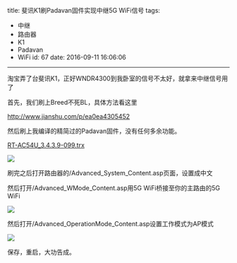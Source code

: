 title: 斐讯K1刷Padavan固件实现中继5G WiFi信号
tags:
  - 中继
  - 路由器
  - K1
  - Padavan
  - WiFi
id: 67
date: 2016-09-11 16:06:06
---
淘宝弄了台斐讯K1，正好WNDR4300到我卧室的信号不太好，就拿来中继信号用了
<!--more-->
首先，我们刷上Breed不死BL，具体方法看这里

http://www.jianshu.com/p/ea0ea4305452

然后刷上我编译的精简过的Padavan固件，没有任何多余功能。

[RT-AC54U_3.4.3.9-099.trx](http://share.weiyun.com/5b76772951a38606448b262d920dc374)

![](//ws4.sinaimg.cn/large/a15b4afegw1f7pp4nsau0j20j10dgq3g)

刷完之后打开路由器的/Advanced_System_Content.asp页面，设置成中文

然后打开/Advanced_WMode_Content.asp用5G WiFi桥接至你的主路由的5G WiFi

![](//ws4.sinaimg.cn/large/a15b4afegw1f7ppaovgmej20q50f277w)

然后打开/Advanced_OperationMode_Content.asp设置工作模式为AP模式

![](//ws4.sinaimg.cn/large/a15b4afegw1f7ppcal2w9j20r30ccdiq)

保存，重启，大功告成。
